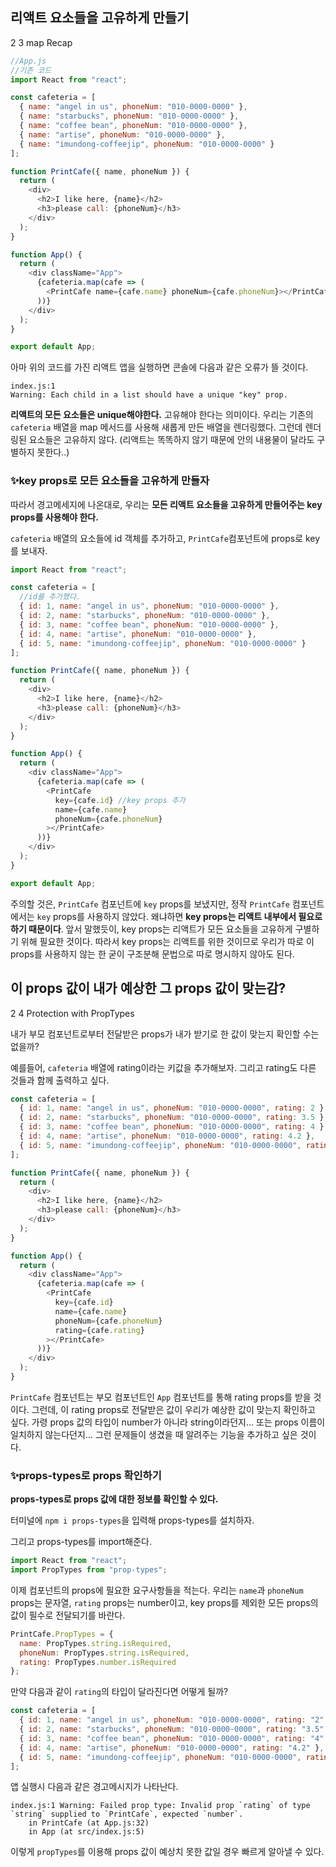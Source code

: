## 리액트 요소들을 고유하게 만들기

2 3 map Recap

```js
//App.js
//기존 코드
import React from "react";

const cafeteria = [
  { name: "angel in us", phoneNum: "010-0000-0000" },
  { name: "starbucks", phoneNum: "010-0000-0000" },
  { name: "coffee bean", phoneNum: "010-0000-0000" },
  { name: "artise", phoneNum: "010-0000-0000" },
  { name: "imundong-coffeejip", phoneNum: "010-0000-0000" }
];

function PrintCafe({ name, phoneNum }) {
  return (
    <div>
      <h2>I like here, {name}</h2>
      <h3>please call: {phoneNum}</h3>
    </div>
  );
}

function App() {
  return (
    <div className="App">
      {cafeteria.map(cafe => (
        <PrintCafe name={cafe.name} phoneNum={cafe.phoneNum}></PrintCafe>
      ))}
    </div>
  );
}

export default App;
```

아마 위의 코드를 가진 리액트 앱을 실행하면 콘솔에 다음과 같은 오류가 뜰 것이다.

```
index.js:1
Warning: Each child in a list should have a unique "key" prop.
```

**리액트의 모든 요소들은 unique해야한다.** 고유해야 한다는 의미이다. 우리는 기존의 `cafeteria` 배열을 map 메서드를 사용해 새롭게 만든 배열을 렌더링했다. 그런데 렌더링된 요소들은 고유하지 않다. (리액트는 똑똑하지 않기 때문에 안의 내용물이 달라도 구별하지 못한다..)

### ✨key props로 모든 요소들을 고유하게 만들자

따라서 경고메세지에 나온대로, 우리는 **모든 리액트 요소들을 고유하게 만들어주는 key props를 사용해야 한다.**

`cafeteria` 배열의 요소들에 id 객체를 추가하고, `PrintCafe`컴포넌트에 props로 key를 보내자.

```js
import React from "react";

const cafeteria = [
  //id를 추가했다.
  { id: 1, name: "angel in us", phoneNum: "010-0000-0000" },
  { id: 2, name: "starbucks", phoneNum: "010-0000-0000" },
  { id: 3, name: "coffee bean", phoneNum: "010-0000-0000" },
  { id: 4, name: "artise", phoneNum: "010-0000-0000" },
  { id: 5, name: "imundong-coffeejip", phoneNum: "010-0000-0000" }
];

function PrintCafe({ name, phoneNum }) {
  return (
    <div>
      <h2>I like here, {name}</h2>
      <h3>please call: {phoneNum}</h3>
    </div>
  );
}

function App() {
  return (
    <div className="App">
      {cafeteria.map(cafe => (
        <PrintCafe
          key={cafe.id} //key props 추가
          name={cafe.name}
          phoneNum={cafe.phoneNum}
        ></PrintCafe>
      ))}
    </div>
  );
}

export default App;
```

주의할 것은, `PrintCafe` 컴포넌트에 `key` props를 보냈지만, 정작 `PrintCafe` 컴포넌트에서는 `key` props를 사용하지 않았다. 왜냐하면 **key props는 리액트 내부에서 필요로 하기 때문이다**. 앞서 말했듯이, key props는 리액트가 모든 요소들을 고유하게 구별하기 위해 필요한 것이다. 따라서 key props는 리액트를 위한 것이므로 우리가 따로 이 props를 사용하지 않는 한 굳이 구조분해 문법으로 따로 명시하지 않아도 된다.

## 이 props 값이 내가 예상한 그 props 값이 맞는감?

2 4 Protection with PropTypes

내가 부모 컴포넌트로부터 전달받은 props가 내가 받기로 한 값이 맞는지 확인할 수는 없을까?

예를들어, `cafeteria` 배열에 rating이라는 키값을 추가해보자. 그리고 rating도 다른 것들과 함께 출력하고 싶다.

```js
const cafeteria = [
  { id: 1, name: "angel in us", phoneNum: "010-0000-0000", rating: 2 },
  { id: 2, name: "starbucks", phoneNum: "010-0000-0000", rating: 3.5 },
  { id: 3, name: "coffee bean", phoneNum: "010-0000-0000", rating: 4 },
  { id: 4, name: "artise", phoneNum: "010-0000-0000", rating: 4.2 },
  { id: 5, name: "imundong-coffeejip", phoneNum: "010-0000-0000", rating: 5 }
];

function PrintCafe({ name, phoneNum }) {
  return (
    <div>
      <h2>I like here, {name}</h2>
      <h3>please call: {phoneNum}</h3>
    </div>
  );
}

function App() {
  return (
    <div className="App">
      {cafeteria.map(cafe => (
        <PrintCafe
          key={cafe.id}
          name={cafe.name}
          phoneNum={cafe.phoneNum}
          rating={cafe.rating}
        ></PrintCafe>
      ))}
    </div>
  );
}
```

`PrintCafe` 컴포넌트는 부모 컴포넌트인 `App` 컴포넌트를 통해 rating props를 받을 것이다. 그런데, 이 rating props로 전달받은 값이 우리가 예상한 값이 맞는지 확인하고 싶다. 가령 props 값의 타입이 number가 아니라 string이라던지... 또는 props 이름이 일치하지 않는다던지... 그런 문제들이 생겼을 때 알려주는 기능을 추가하고 싶은 것이다.

### ✨props-types로 props 확인하기

**props-types로 props 값에 대한 정보를 확인할 수 있다.**

터미널에 `npm i props-types`을 입력해 props-types를 설치하자.

그리고 props-types를 import해준다.

```js
import React from "react";
import PropTypes from "prop-types";
```

이제 컴포넌트의 props에 필요한 요구사항들을 적는다. 우리는 `name`과 `phoneNum` props는 문자열, `rating` props는 number이고, key props를 제외한 모든 props의 값이 필수로 전달되기를 바란다.

```js
PrintCafe.PropTypes = {
  name: PropTypes.string.isRequired,
  phoneNum: PropTypes.string.isRequired,
  rating: PropTypes.number.isRequired
};
```

만약 다음과 같이 `rating`의 타입이 달라진다면 어떻게 될까?

```js
const cafeteria = [
  { id: 1, name: "angel in us", phoneNum: "010-0000-0000", rating: "2" },
  { id: 2, name: "starbucks", phoneNum: "010-0000-0000", rating: "3.5" },
  { id: 3, name: "coffee bean", phoneNum: "010-0000-0000", rating: "4" },
  { id: 4, name: "artise", phoneNum: "010-0000-0000", rating: "4.2" },
  { id: 5, name: "imundong-coffeejip", phoneNum: "010-0000-0000", rating: "5" }
];
```

앱 실행시 다음과 같은 경고메시지가 나타난다.

```
index.js:1 Warning: Failed prop type: Invalid prop `rating` of type `string` supplied to `PrintCafe`, expected `number`.
    in PrintCafe (at App.js:32)
    in App (at src/index.js:5)
```

이렇게 `propTypes`를 이용해 props 값이 예상치 못한 값일 경우 빠르게 알아낼 수 있다.
